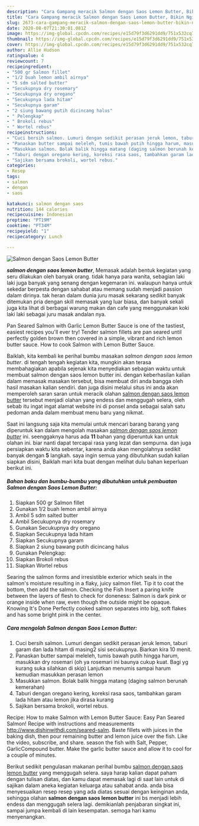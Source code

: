 ```yaml
---
description: "Cara Gampang meracik Salmon dengan Saos Lemon Butter, Bikin Ngiler"
title: "Cara Gampang meracik Salmon dengan Saos Lemon Butter, Bikin Ngiler"
slug: 2673-cara-gampang-meracik-salmon-dengan-saos-lemon-butter-bikin-ngiler
date: 2020-08-07T21:30:01.081Z
image: https://img-global.cpcdn.com/recipes/e15d79f3d6291dd9/751x532cq70/salmon-dengan-saos-lemon-butter-foto-resep-utama.jpg
thumbnail: https://img-global.cpcdn.com/recipes/e15d79f3d6291dd9/751x532cq70/salmon-dengan-saos-lemon-butter-foto-resep-utama.jpg
cover: https://img-global.cpcdn.com/recipes/e15d79f3d6291dd9/751x532cq70/salmon-dengan-saos-lemon-butter-foto-resep-utama.jpg
author: Allie Hudson
ratingvalue: 4
reviewcount: 7
recipeingredient:
- "500 gr Salmon fillet"
- "1/2 buah lemon ambil airnya"
- "5 sdm salted butter"
- "Secukupnya dry rosemary"
- "Secukupnya dry oregano"
- "Secukupnya lada hitam"
- "Secukupnya garam"
- "2 siung bawang putih dicincang halus"
- " Pelengkap"
- " Brokoli rebus"
- " Wortel rebus"
recipeinstructions:
- "Cuci bersih salmon. Lumuri dengan sedikit perasan jeruk lemon, taburi garam dan lada hitam di masing2 sisi secukupnya. Biarkan kira 10 menit."
- "Panaskan butter sampai meleleh, tumis bawah putih hingga harum, masukkan dry rosemari (oh ya rosemari ini baunya cukup kuat. Bagi yg kurang suka silahkan di skip) Lanjutkan menumis sampai harum kemudian masukkan perasan lemon"
- "Masukkan salmon. Bolak balik hingga matang (daging salmon berunah kemerahan)"
- "Taburi dengan oregano kering, koreksi rasa saos, tambahkan garam lada hitam atau lemon jika dirasa kurang"
- "Sajikan bersama brokoli, wortel rebus."
categories:
- Resep
tags:
- salmon
- dengan
- saos

katakunci: salmon dengan saos 
nutrition: 144 calories
recipecuisine: Indonesian
preptime: "PT19M"
cooktime: "PT34M"
recipeyield: "1"
recipecategory: Lunch

---
```



![Salmon dengan Saos Lemon Butter](https://img-global.cpcdn.com/recipes/e15d79f3d6291dd9/751x532cq70/salmon-dengan-saos-lemon-butter-foto-resep-utama.jpg)

<b><i>salmon dengan saos lemon butter</i></b>, Memasak adalah bentuk kegiatan yang seru dilakukan oleh banyak orang. tidak hanya para wanita, sebagian laki laki juga banyak yang senang dengan kegemaran ini. walaupun hanya untuk sekedar berpesta dengan sahabat atau memang sudah menjadi passion dalam dirinya. tak heran dalam dunia juru masak sekarang sedikit banyak ditemukan pria dengan skill memasak yang luar biasa, dan banyak sekali juga kita lihat di berbagai warung makan dan cafe yang menggunakan koki laki laki sebagai juru masak andalan nya.

Pan Seared Salmon with Garlic Lemon Butter Sauce is one of the tastiest, easiest recipes you&#39;ll ever try! Tender salmon fillets are pan seared until perfectly golden brown then covered in a simple, vibrant and rich lemon butter sauce. How to cook Salmon with Lemon Butter Sauce.

Baiklah, kita kembali ke perihal bumbu masakan <i>salmon dengan saos lemon butter</i>. di tengah tengah kegiatan kita, mungkin akan terasa membahagiakan apabila sejenak kita menyediakan sebagian waktu untuk membuat salmon dengan saos lemon butter ini. dengan keberhasilan kalian dalam memasak masakan tersebut, bisa membuat diri anda bangga oleh hasil masakan kalian sendiri. dan juga disini melalui situs ini anda akan memperoleh saran saran untuk meracik olahan <u>salmon dengan saos lemon butter</u> tersebut menjadi olahan yang endess dan menggugah selera, oleh sebab itu ingat ingat alamat website ini di ponsel anda sebagai salah satu pedoman anda dalam membuat menu baru yang nikmat.


Saat ini langsung saja kita memulai untuk mencari barang barang yang diperuntuk kan dalam mengolah masakan <u><i>salmon dengan saos lemon butter</i></u> ini. seenggaknya harus ada <b>11</b> bahan yang diperuntuk kan untuk olahan ini. biar nanti dapat tercapai rasa yang lezat dan sempurna. dan juga persiapkan waktu kita sebentar, karena anda akan mengolahnya sedikit banyak dengan <b>5</b> langkah. saya ingin semua yang dibutuhkan sudah kalian siapkan disini, Baiklah mari kita buat dengan melihat dulu bahan keperluan berikut ini.

<!--inarticleads1-->

##### Bahan baku dan bumbu-bumbu yang dibutuhkan untuk pembuatan Salmon dengan Saos Lemon Butter:

1. Siapkan 500 gr Salmon fillet
1. Gunakan 1/2 buah lemon ambil airnya
1. Ambil 5 sdm salted butter
1. Ambil Secukupnya dry rosemary
1. Gunakan Secukupnya dry oregano
1. Siapkan Secukupnya lada hitam
1. Siapkan Secukupnya garam
1. Siapkan 2 siung bawang putih dicincang halus
1. Gunakan  Pelengkap:
1. Siapkan  Brokoli rebus
1. Siapkan  Wortel rebus


Searing the salmon forms and irresistible exterior which seals in the salmon&#39;s moisture resulting in a flaky, juicy salmon filet. Tip it to coat the bottom, then add the salmon. Checking the Fish Insert a paring knife between the layers of flesh to check for doneness: Salmon is dark pink or orange inside when raw, even though the outside might be opaque. Knowing It&#39;s Done Perfectly cooked salmon separates into big, soft flakes and has some bright pink in the center. 

<!--inarticleads2-->

##### Cara mengolah Salmon dengan Saos Lemon Butter:

1. Cuci bersih salmon. Lumuri dengan sedikit perasan jeruk lemon, taburi garam dan lada hitam di masing2 sisi secukupnya. Biarkan kira 10 menit.
1. Panaskan butter sampai meleleh, tumis bawah putih hingga harum, masukkan dry rosemari (oh ya rosemari ini baunya cukup kuat. Bagi yg kurang suka silahkan di skip) Lanjutkan menumis sampai harum kemudian masukkan perasan lemon
1. Masukkan salmon. Bolak balik hingga matang (daging salmon berunah kemerahan)
1. Taburi dengan oregano kering, koreksi rasa saos, tambahkan garam lada hitam atau lemon jika dirasa kurang
1. Sajikan bersama brokoli, wortel rebus.


Recipe: How to make Salmon with Lemon Butter Sauce: Easy Pan Seared Salmon! Recipe with instructions and measurements http://www.dishinwithdi.com/seared-salm. Baste fillets with juices in the baking dish, then pour remaining butter and lemon juice over the fish. Like the video, subscribe, and share. season the fish with Salt, Pepper, GarlicCompound butter. Make the garlic butter sauce and allow it to cool for a couple of minutes. 

Berikut sedikit pengulasan makanan perihal bumbu <u>salmon dengan saos lemon butter</u> yang menggugah selera. saya harap kalian dapat paham dengan tulisan diatas, dan kamu dapat memasak lagi di saat lain untuk di sajikan dalam aneka kegiatan keluarga atau sahabat anda. anda bisa menyesuaikan resep resep yang ada diatas sesuai dengan keinginan anda, sehingga olahan <b>salmon dengan saos lemon butter</b> ini bs menjadi lebih endess dan menggugah selera lagi. demikianlah penjabaran singkat ini, sampai jumpa kembali di lain kesempatan. semoga hari kamu menyenangkan.
